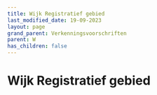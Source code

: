 ```yaml
---
title: Wijk Registratief gebied
last_modified_date: 19-09-2023
layout: page
grand_parent: Verkenningsvoorschriften
parent: W
has_children: false
---
```


Wijk Registratief gebied
========================

